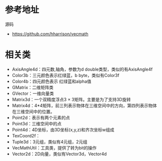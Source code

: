 # 参考地址
源码
- https://github.com/hharrison/vecmath

# 相关类
- AxisAngle4d：四元数,轴角，参数为d double类型，类似的有AxisAngle4f
- Color3b：三元颜色表示红绿蓝，b byte，类似有Color3f
- Color4b：四元颜色表示 红绿蓝和alpha值
- GMatrix：二维矩阵类
- GVector：一维向量类
- Matrix3d：一个双精度浮点3 × 3矩阵。主要是为了支持3D旋转
- Matrix4d：4*4矩阵，前三列表示物体在三维空间中的方向，第四列表示物体在三维空间中的位置。
- Point2d：表示有两个元素的点
- Point3d：三维空间中的点
- Point4d：4D坐标，由3D坐标(x,y,z)和齐次坐标w组成
- TexCoord2f：
- Tuple3d：3元组，类似有4元组，2元组
- VecMathUtil：工具类，提供了转为bit的操作
- Vector2d：2D向量，类似有Vector3d，Vector4d
